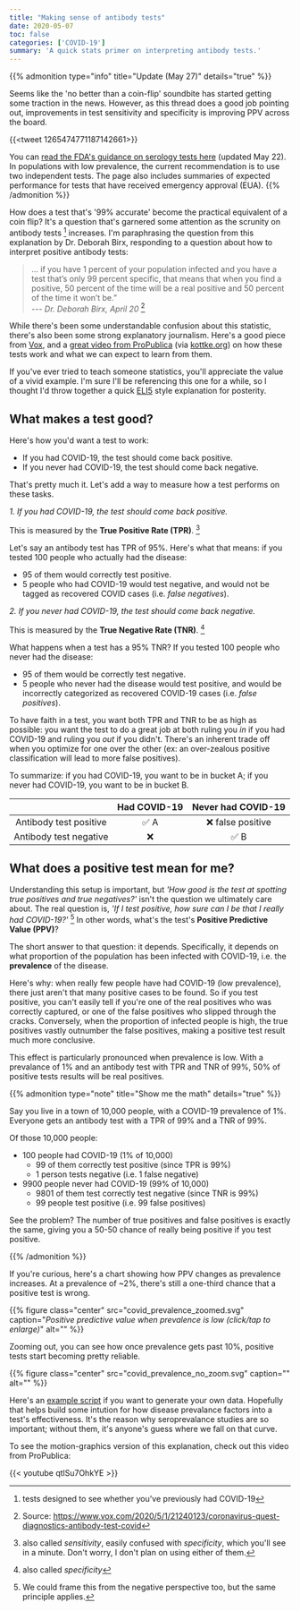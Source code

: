 ```yaml
---
title: "Making sense of antibody tests"
date: 2020-05-07
toc: false
categories: ['COVID-19']
summary: 'A quick stats primer on interpreting antibody tests.'
---
```


{{% admonition type="info" title="Update (May 27)" details="true" %}}

Seems like the 'no better than a coin-flip' soundbite has started getting some traction in the news. However, as this thread does a good job pointing out, improvements in test sensitivity and specificity is improving PPV across the board.

{{<tweet 1265474771187142661>}}

You can [read the FDA's guidance on serology tests here](https://www.fda.gov/medical-devices/emergency-situations-medical-devices/eua-authorized-serology-test-performance) (updated May 22). In populations with low prevalence, the current recommendation is to use two independent tests. The page also includes summaries of expected performance for tests that have received emergency approval (EUA).
{{% /admonition %}}

How does a test that's '99% accurate' become the practical equivalent of a coin flip? It's a question that's garnered some attention as the scrunity on antibody tests [^4] increases. I'm paraphrasing the question from this explanation by Dr. Deborah Birx, responding to a question about how to interpret positive antibody tests:

> ... if you have 1 percent of your population infected and you have a test that’s only 99 percent specific, that means that when you find a positive, 50 percent of the time will be a real positive and 50 percent of the time it won’t be.”  
> --- *Dr. Deborah Birx, April 20* [^1]  

[^1]: Source: <https://www.vox.com/2020/5/1/21240123/coronavirus-quest-diagnostics-antibody-test-covid>

[^4]: tests designed to see whether you've previously had COVID-19

While there's been some understandable confusion about this statistic, there's also been some strong explanatory journalism. Here's a good piece from [Vox](https://www.vox.com/2020/5/1/21240123/coronavirus-quest-diagnostics-antibody-test-covid), and a [great video from ProPublica](https://youtu.be/qtlSu7OhkYE) (via [kottke.org](https://kottke.org/20/05/on-the-accuracy-of-covid-19-testing)) on how these tests work and what we can expect to learn from them.

If you've ever tried to teach someone statistics, you'll appreciate the value of a vivid example. I'm sure I'll be referencing this one for a while, so I thought I'd throw together a quick [ELI5](https://www.reddit.com/r/explainlikeimfive/) style explanation for posterity.

## What makes a test good?

Here's how you'd want a test to work:

- If you had COVID-19, the test should come back positive.
- If you never had COVID-19, the test should come back negative.

That's pretty much it. Let's add a way to measure how a test performs on these tasks.

*1. If you had COVID-19, the test should come back positive.*  

This is measured by the **True Positive Rate (TPR)**. [^2]

Let's say an antibody test has TPR of 95%. Here's what that means: if you tested 100 people who actually had the disease:

- 95 of them would correctly test positive.
- 5 people who had COVID-19 would test negative, and would not be tagged as recovered COVID cases (i.e. *false negatives*).

*2. If you never had COVID-19, the test should come back negative.*  

This is measured by the **True Negative Rate (TNR)**. [^3]

What happens when a test has a 95% TNR? If you tested 100 people who never had the disease:

- 95 of them would be correctly test negative.
- 5 people who never had the disease would test positive, and would be incorrectly  categorized as recovered COVID-19 cases (i.e. *false positives*).

[^2]: also called *sensitivity*, easily confused with *specificity*, which you'll see in a minute. Don't worry, I don't plan on using either of them.

[^3]: also called *specificity*

To have faith in a test, you want both TPR and TNR to be as high as possible: you want the test to do a great job at both ruling you *in* if you had COVID-19 and ruling you *out* if you didn't. There's an inherent trade off when you optimize for one over the other (ex: an over-zealous positive classification will lead to more false positives).

To summarize: if you had COVID-19, you want to be in bucket A; if you never had COVID-19, you want to be in bucket B.

| | Had COVID-19  | Never had COVID-19  |
|:-:|:-:|:-:|
| Antibody test positive | :white_check_mark: A | :x: false positive|
| Antibody test negative | :x: | :white_check_mark: B  |

## What does a positive test mean for me?

Understanding this setup is important, but *'How good is the test at spotting true positives and true negatives?'* isn't the question we ultimately care about. The real question is, *'If I test positive, how sure can I be that I really had COVID-19?'* [^5] In other words, what's the test's **Positive Predictive Value (PPV)**?

[^5]: We could frame this from the negative perspective too, but the same principle applies.


The short answer to that question: it depends. Specifically, it depends on what proportion of the population has been infected with COVID-19, i.e. the **prevalence** of the disease. 

Here's why: when really few people have had COVID-19 (low prevalence), there just aren't that many positive cases to be found. So if you test positive, you can't easily tell if you're one of the real positives who was correctly captured, or one of the false positives who slipped through the cracks. Conversely, when the proportion of infected people is high, the true positives vastly outnumber the false positives, making a positive test result much more conclusive.

This effect is particularly pronounced when prevalence is low. With a prevalance of 1% and an antibody test with TPR and TNR of 99%, 50% of positive tests results will be real positives.

{{% admonition type="note" title="Show me the math" details="true" %}}

Say you live in a town of 10,000 people, with a COVID-19 prevalence of 1%. Everyone gets an antibody test with a TPR of 99% and a TNR of 99%.  

Of those 10,000 people:

- 100 people had COVID-19 (1% of 10,000)
  - 99 of them correctly test positive (since TPR is 99%)
  - 1 person tests negative (i.e. 1 false negative)
- 9900 people never had COVID-19 (99% of 10,000)
  - 9801 of them test correctly test negative (since TNR is 99%)
  - 99 people test positive (i.e. 99 false positives)

See the problem? The number of true positives and false positives is exactly the same, giving you a 50-50 chance of really being positive if you test positive.

{{% /admonition %}}

If you're curious, here's a chart showing how PPV changes as prevalence increases. At a prevalence of ~2%, there's still a one-third chance that a positive test is wrong.

{{% figure class="center" src="covid_prevalence_zoomed.svg" caption="*Positive predictive value when prevalence is low (click/tap to enlarge)*" alt="" %}}

Zooming out, you can see how once prevalence gets past 10%, positive tests start becoming pretty reliable.

{{% figure class="center" src="covid_prevalence_no_zoom.svg" caption="" alt="" %}}

Here's an [example script](https://gist.github.com/anantd/7ceb6392f1bf5f0ec29e22cacc1038b3) if you want to generate your own data. Hopefully that helps build some intution for how disease prevalance factors into a test's effectiveness. It's the reason why seroprevalance studies are so important; without them, it's anyone's guess where we fall on that curve.

To see the motion-graphics version of this explanation, check out this video from ProPublica:

{{< youtube qtlSu7OhkYE >}}
